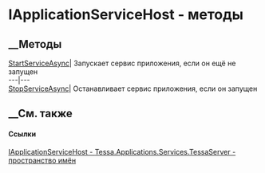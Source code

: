 # IApplicationServiceHost - методы
##  __Методы
[StartServiceAsync](M_Tessa_Applications_Services_TessaServer_IApplicationServiceHost_StartServiceAsync.htm)|
Запускает сервис приложения, если он ещё не запущен  
---|---  
[StopServiceAsync](M_Tessa_Applications_Services_TessaServer_IApplicationServiceHost_StopServiceAsync.htm)|
Останавливает сервис приложения, если он запущен  
## __См. также
#### Ссылки
[IApplicationServiceHost -
](T_Tessa_Applications_Services_TessaServer_IApplicationServiceHost.htm)
[Tessa.Applications.Services.TessaServer - пространство
имён](N_Tessa_Applications_Services_TessaServer.htm)

